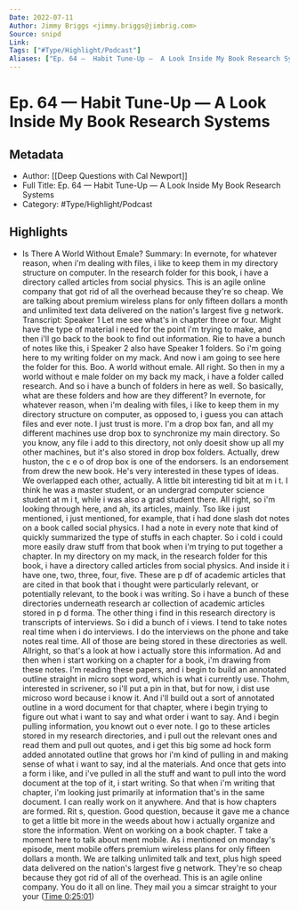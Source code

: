 ```yaml
---
Date: 2022-07-11
Author: Jimmy Briggs <jimmy.briggs@jimbrig.com>
Source: snipd
Link: 
Tags: ["#Type/Highlight/Podcast"]
Aliases: ["Ep. 64 —  Habit Tune-Up —  A Look Inside My Book Research Systems", "Ep. 64 —  Habit Tune-Up —  A Look Inside My Book Research Systems"]
---
```

# Ep. 64 —  Habit Tune-Up —  A Look Inside My Book Research Systems

## Metadata
- Author: [[Deep Questions with Cal Newport]]
- Full Title: Ep. 64 —  Habit Tune-Up —  A Look Inside My Book Research Systems
- Category: #Type/Highlight/Podcast

## Highlights
- Is There A World Without Emale?
  Summary:
  In evernote, for whatever reason, when i'm dealing with files, i like to keep them in my directory structure on computer. In the research folder for this book, i have a directory called articles from social physics. This is an agile online company that got rid of all the overhead because they're so cheap. We are talking about premium wireless plans for only fifteen dollars a month and unlimited text data delivered on the nation's largest five g network.
  Transcript:
  Speaker 1
  Let me see what's in chapter three or four. Might have the type of material i need for the point i'm trying to make, and then i'll go back to the book to find out information. Rie to have a bunch of notes like this, i
  Speaker 2
  also have
  Speaker 1
  folders. So i'm going here to my writing folder on my mack. And now i am going to see here the folder for this. Boo. A world without emale. All right. So then in my a world without e male folder on my back my mack, i have a folder called research. And so i have a bunch of folders in here as well. So basically, what are these folders and how are they different? In evernote, for whatever reason, when i'm dealing with files, i like to keep them in my directory structure on computer, as opposed to, i guess you can attach files and ever note. I just trust is more. I'm a drop box fan, and all my different machines use drop box to synchronize my main directory. So you know, any file i add to this directory, not only doesit show up all my other machines, but it's also stored in drop box folders. Actually, drew huston, the c e o of drop box is one of the endorsers. Is an endorsement from drew the new book. He's very interested in these types of ideas. We overlapped each other, actually. A little bit interesting tid bit at m i t. I think he was a master student, or an undergrad computer science student at m i t, while i was also a grad student there. All right, so i'm looking through here, and ah, its articles, mainly. Tso like i just mentioned, i just mentioned, for example, that i had done slash dot notes on a book called social physics. I had a note in every note that kind of quickly summarized the type of stuffs in each chapter. So i cold i could more easily draw stuff from that book when i'm trying to put together a chapter. In my directory on my mack, in the research folder for this book, i have a directory called articles from social physics. And inside it i have one, two, three, four, five. These are p df of academic articles that are cited in that book that i thought were particularly relevant, or potentially relevant, to the book i was writing. So i have a bunch of these directories underneath research ar collection of academic articles stored in p d forma. The other thing i find in this research directory is transcripts of interviews. So i did a bunch of i views. I tend to take notes real time when i do interviews. I do the interviews on the phone and take notes real time. All of those are being stored in these directories as well. Allright, so that's a look at how i actually store this information. Ad and then when i start working on a chapter for a book, i'm drawing from these notes. I'm reading these papers, and i begin to build an annotated outline straight in micro sopt word, which is what i currently use. Thohm, interested in scrivener, so i'll put a pin in that, but for now, i dist use microso word because i know it. And i'll build out a sort of annotated outline in a word document for that chapter, where i begin trying to figure out what i want to say and what order i want to say. And i begin pulling information, you knowt out o ever note. I go to these articles stored in my research directories, and i pull out the relevant ones and read them and pull out quotes, and i get this big some ad hock form added annotated outline that grows hor i'm kind of pulling in and making sense of what i want to say, ind al the materials. And once that gets into a form i like, and i've pulled in all the stuff and want to pull into the word document at the top of it, i start writing. So that when i'm writing that chapter, i'm looking just primarily at information that's in the same document. I can really work on it anywhere. And that is how chapters are formed. Rit s, question. Good question, because it gave me a chance to get a little bit more in the weeds about how i actually organize and store the information. Went on working on a book chapter. T take a moment here to talk about ment mobile. As i mentioned on monday's episode, ment mobile offers premium wireless plans for only fifteen dollars a month. We are talking unlimited talk and text, plus high speed data delivered on the nation's largest five g network. They're so cheap because they got rid of all of the overhead. This is an agile online company. You do it all on line. They mail you a simcar straight to your your ([Time 0:25:01](https://share.snipd.com/snip/6fb7c1cc-cc85-4015-9b69-964f4aaec7dd))
